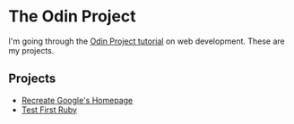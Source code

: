 # The Odin Project

I'm going through the [Odin Project tutorial](http://www.theodinproject.com) on web development. These are my projects.

## Projects

- [Recreate Google's Homepage](https://github.com/craftykate/odin-project/tree/master/google_homepage)
- [Test First Ruby](https://github.com/craftykate/odin-project/tree/master/test_first_ruby)
